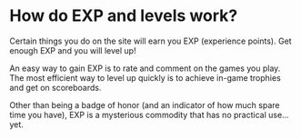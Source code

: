 # How do EXP and levels work?

Certain things you do on the site will earn you EXP (experience points). Get enough EXP and you will level up!

An easy way to gain EXP is to rate and comment on the games you play. The most efficient way to level up quickly is to achieve in-game trophies and get on scoreboards.

Other than being a badge of honor (and an indicator of how much spare time you have), EXP is a mysterious commodity that has no practical use... yet.
